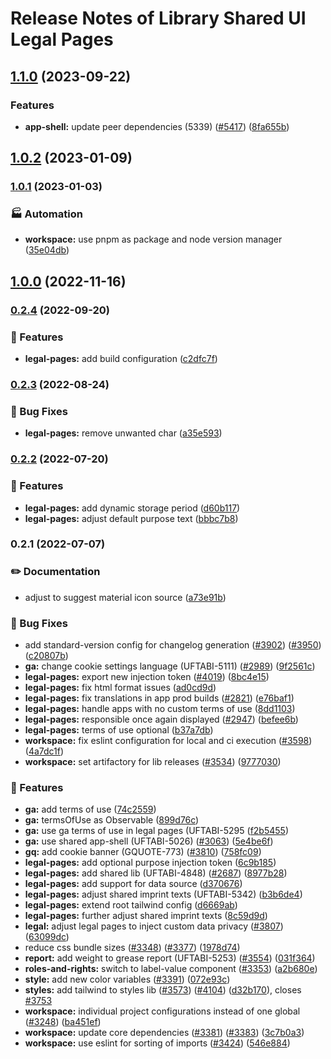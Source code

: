 # Release Notes of Library Shared UI Legal Pages
## [1.1.0](https://github.com/Schaeffler-Group/frontend-schaeffler/compare/legal-pages-v1.0.2...legal-pages-v1.1.0) (2023-09-22)


### Features

* **app-shell:** update peer dependencies (5339) ([#5417](https://github.com/Schaeffler-Group/frontend-schaeffler/issues/5417)) ([8fa655b](https://github.com/Schaeffler-Group/frontend-schaeffler/commit/8fa655b608a94cb6e20d54e73187f3efb7ec750e))

## [1.0.2](https://github.com/Schaeffler-Group/frontend-schaeffler/compare/legal-pages-v1.0.1...legal-pages-v1.0.2) (2023-01-09)

### [1.0.1](https://github.com/Schaeffler-Group/frontend-schaeffler/compare/legal-pages-v1.0.0...legal-pages-v1.0.1) (2023-01-03)


### 🏭 Automation

* **workspace:** use pnpm as package and node version manager ([35e04db](https://github.com/Schaeffler-Group/frontend-schaeffler/commit/35e04dba206a3d579156300c68b2ede9206556ff))

## [1.0.0](https://github.com/Schaeffler-Group/frontend-schaeffler/compare/legal-pages-v0.2.4...legal-pages-v1.0.0) (2022-11-16)

### [0.2.4](https://github.com/Schaeffler-Group/frontend-schaeffler/compare/legal-pages-v0.2.3...legal-pages-v0.2.4) (2022-09-20)


### 🎸 Features

* **legal-pages:** add build configuration ([c2dfc7f](https://github.com/Schaeffler-Group/frontend-schaeffler/commit/c2dfc7ff6775405b290444037c35a213e82c6c77))

### [0.2.3](https://github.com/Schaeffler-Group/frontend-schaeffler/compare/legal-pages-v0.2.2...legal-pages-v0.2.3) (2022-08-24)


### 🐛 Bug Fixes

* **legal-pages:** remove unwanted char ([a35e593](https://github.com/Schaeffler-Group/frontend-schaeffler/commit/a35e5934d74cba18045726714a7adb34c4055320))

### [0.2.2](https://github.com/Schaeffler-Group/frontend-schaeffler/compare/legal-pages-v0.2.1...legal-pages-v0.2.2) (2022-07-20)


### 🎸 Features

* **legal-pages:** add dynamic storage period ([d60b117](https://github.com/Schaeffler-Group/frontend-schaeffler/commit/d60b117358cd4a8c579c9057be6627865b8e7cb5))
* **legal-pages:** adjust default purpose text ([bbbc7b8](https://github.com/Schaeffler-Group/frontend-schaeffler/commit/bbbc7b812a4c50a8dee44ffa14382b1c1b3882e2))

### 0.2.1 (2022-07-07)


### ✏️ Documentation

* adjust to suggest material icon source ([a73e91b](https://github.com/Schaeffler-Group/frontend-schaeffler/commit/a73e91b89002ba7f7768461b1fae6713cc88a30a))


### 🐛 Bug Fixes

* add standard-version config for changelog generation ([#3902](https://github.com/Schaeffler-Group/frontend-schaeffler/issues/3902)) ([#3950](https://github.com/Schaeffler-Group/frontend-schaeffler/issues/3950)) ([c20807b](https://github.com/Schaeffler-Group/frontend-schaeffler/commit/c20807bfbdace3a554876ba7f5b9f1be10453c72))
* **ga:** change cookie settings language (UFTABI-5111) ([#2989](https://github.com/Schaeffler-Group/frontend-schaeffler/issues/2989)) ([9f2561c](https://github.com/Schaeffler-Group/frontend-schaeffler/commit/9f2561c2fd0b024fc6922b123041265b9e877b47))
* **legal-pages:** export new injection token ([#4019](https://github.com/Schaeffler-Group/frontend-schaeffler/issues/4019)) ([8bc4e15](https://github.com/Schaeffler-Group/frontend-schaeffler/commit/8bc4e1561e7487d32522f7b0de4d811b09d739ef))
* **legal-pages:** fix html format issues ([ad0cd9d](https://github.com/Schaeffler-Group/frontend-schaeffler/commit/ad0cd9dde0fe86a5f8a8078c888cc1f86e25af5a))
* **legal-pages:** fix translations in app prod builds ([#2821](https://github.com/Schaeffler-Group/frontend-schaeffler/issues/2821)) ([e76baf1](https://github.com/Schaeffler-Group/frontend-schaeffler/commit/e76baf1c098e6a1065c4d401b633898ce42d97f9))
* **legal-pages:** handle apps with no custom terms of use ([8dd1103](https://github.com/Schaeffler-Group/frontend-schaeffler/commit/8dd11032303080d78e0114f917f1b7bf6ad1aa1b))
* **legal-pages:** responsible once again displayed ([#2947](https://github.com/Schaeffler-Group/frontend-schaeffler/issues/2947)) ([befee6b](https://github.com/Schaeffler-Group/frontend-schaeffler/commit/befee6b5a721197d567988f65f352dc6a86e766b))
* **legal-pages:** terms of use optional ([b37a7db](https://github.com/Schaeffler-Group/frontend-schaeffler/commit/b37a7db3ba4214866eca11371950842aebcc1324))
* **workspace:** fix eslint configuration for local and ci execution ([#3598](https://github.com/Schaeffler-Group/frontend-schaeffler/issues/3598)) ([4a7dc1f](https://github.com/Schaeffler-Group/frontend-schaeffler/commit/4a7dc1fe79d94b6d8ddfa7cf2644e3bbc11a3e80))
* **workspace:** set artifactory for lib releases ([#3534](https://github.com/Schaeffler-Group/frontend-schaeffler/issues/3534)) ([9777030](https://github.com/Schaeffler-Group/frontend-schaeffler/commit/9777030734138ea66763d8cf2030319dec2479bd))


### 🎸 Features

* **ga:** add terms of use ([74c2559](https://github.com/Schaeffler-Group/frontend-schaeffler/commit/74c255904c1ebc2d787622c8da06cff5447e2a3b))
* **ga:** termsOfUse as Observable ([899d76c](https://github.com/Schaeffler-Group/frontend-schaeffler/commit/899d76c091edc000ca958191a47cc681648c0201))
* **ga:** use ga terms of use in legal pages (UFTABI-5295 ([f2b5455](https://github.com/Schaeffler-Group/frontend-schaeffler/commit/f2b54551d76a6f8a60fda78ff4359136c7b48663))
* **ga:** use shared app-shell (UFTABI-5026) ([#3063](https://github.com/Schaeffler-Group/frontend-schaeffler/issues/3063)) ([5e4be6f](https://github.com/Schaeffler-Group/frontend-schaeffler/commit/5e4be6f1f34b15f8d5621049700d964afc83210c))
* **gq:** add cookie banner (GQUOTE-773) ([#3810](https://github.com/Schaeffler-Group/frontend-schaeffler/issues/3810)) ([758fc09](https://github.com/Schaeffler-Group/frontend-schaeffler/commit/758fc09c1842995dd668ed6429a783661bbb3ea4))
* **legal-pages:** add optional purpose injection token ([6c9b185](https://github.com/Schaeffler-Group/frontend-schaeffler/commit/6c9b185744706efedf30e8719e557956151a0520))
* **legal-pages:** add shared lib (UFTABI-4848) ([#2687](https://github.com/Schaeffler-Group/frontend-schaeffler/issues/2687)) ([8977b28](https://github.com/Schaeffler-Group/frontend-schaeffler/commit/8977b281d8adc3bf6705aaff5cb124af8fb8fea9))
* **legal-pages:** add support for data source ([d370676](https://github.com/Schaeffler-Group/frontend-schaeffler/commit/d3706764615fd45ae56eb243e6cd762f3519443a))
* **legal-pages:** adjust shared imprint texts (UFTABI-5342) ([b3b6de4](https://github.com/Schaeffler-Group/frontend-schaeffler/commit/b3b6de49c82384effadc19e137643442ff544c70))
* **legal-pages:** extend root tailwind config ([d6669ab](https://github.com/Schaeffler-Group/frontend-schaeffler/commit/d6669ab6a69e75d2f2d3133aa2c85f765187f7d7))
* **legal-pages:** further adjust shared imprint texts ([8c59d9d](https://github.com/Schaeffler-Group/frontend-schaeffler/commit/8c59d9d5246ca365abcc3a3edb2f95bcadc5553d))
* **legal:** adjust legal pages to inject custom data privacy ([#3807](https://github.com/Schaeffler-Group/frontend-schaeffler/issues/3807)) ([63099dc](https://github.com/Schaeffler-Group/frontend-schaeffler/commit/63099dcbb61b3d2dda108435cb08bcf1dcdd777f))
* reduce css bundle sizes ([#3348](https://github.com/Schaeffler-Group/frontend-schaeffler/issues/3348)) ([#3377](https://github.com/Schaeffler-Group/frontend-schaeffler/issues/3377)) ([1978d74](https://github.com/Schaeffler-Group/frontend-schaeffler/commit/1978d745d959d521f060f51e98ab85a2390612bf))
* **report:** add weight to grease report (UFTABI-5253) ([#3554](https://github.com/Schaeffler-Group/frontend-schaeffler/issues/3554)) ([031f364](https://github.com/Schaeffler-Group/frontend-schaeffler/commit/031f36408f281ddee18caae680ab5a834680cc25))
* **roles-and-rights:** switch to label-value component ([#3353](https://github.com/Schaeffler-Group/frontend-schaeffler/issues/3353)) ([a2b680e](https://github.com/Schaeffler-Group/frontend-schaeffler/commit/a2b680e57f691a05b66231166b34e25171593a36))
* **style:** add new color variables ([#3391](https://github.com/Schaeffler-Group/frontend-schaeffler/issues/3391)) ([072e93c](https://github.com/Schaeffler-Group/frontend-schaeffler/commit/072e93cc90858f751717e10e383f87ab2d4c61f6))
* **styles:** add tailwind to styles lib ([#3573](https://github.com/Schaeffler-Group/frontend-schaeffler/issues/3573)) ([#4104](https://github.com/Schaeffler-Group/frontend-schaeffler/issues/4104)) ([d32b170](https://github.com/Schaeffler-Group/frontend-schaeffler/commit/d32b170c13de73f90b3a792d9f50f29cede37898)), closes [#3753](https://github.com/Schaeffler-Group/frontend-schaeffler/issues/3753)
* **workspace:** individual project configurations instead of one global ([#3248](https://github.com/Schaeffler-Group/frontend-schaeffler/issues/3248)) ([ba451ef](https://github.com/Schaeffler-Group/frontend-schaeffler/commit/ba451ef87c9c9cff99440b9739c9ebf4069a16dc))
* **workspace:** update core dependencies ([#3381](https://github.com/Schaeffler-Group/frontend-schaeffler/issues/3381)) ([#3383](https://github.com/Schaeffler-Group/frontend-schaeffler/issues/3383)) ([3c7b0a3](https://github.com/Schaeffler-Group/frontend-schaeffler/commit/3c7b0a37be3104fc216c3ee6506d5f8ce2cadb21))
* **workspace:** use eslint for sorting of imports ([#3424](https://github.com/Schaeffler-Group/frontend-schaeffler/issues/3424)) ([546e884](https://github.com/Schaeffler-Group/frontend-schaeffler/commit/546e8845a9250580ccdc982e3f5c1d818f8678bd))
